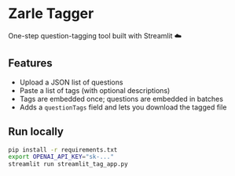 # Zarle Tagger

One-step question-tagging tool built with Streamlit ☁️

## Features
- Upload a JSON list of questions
- Paste a list of tags (with optional descriptions)
- Tags are embedded once; questions are embedded in batches
- Adds a `questionTags` field and lets you download the tagged file

## Run locally
```bash
pip install -r requirements.txt
export OPENAI_API_KEY="sk-..."
streamlit run streamlit_tag_app.py
```